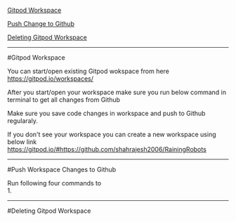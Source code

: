 [Gitpod Workspace](#1)

[Push Change to Github](#2)

[Deleting Gitpod Workspace](#3)

-------
<a name="1"/>
#Gitpod Workspace

You can  start/open existing Gitpod wokspace from here https://gitpod.io/workspaces/

After you start/open your workspace make sure you run below command in terminal to get all changes from Github


Make sure you save code changes in workspace and push to Github regularaly. 

If you don't see your workspace you can create a new workspace using below link
https://gitpod.io/#https://github.com/shahrajesh2006/RainingRobots


-------
<a name="2"/>
#Push Workspace Changes to Github

Run following four commands to  
1. 

------
<a name="3"/>
#Deleting Gitpod Workspace

